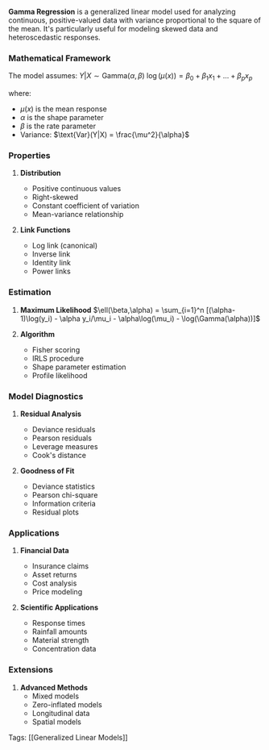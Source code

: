 **Gamma Regression** is a generalized linear model used for analyzing continuous, positive-valued data with variance proportional to the square of the mean. It's particularly useful for modeling skewed data and heteroscedastic responses.

### Mathematical Framework
The model assumes:
$Y|X \sim \text{Gamma}(\alpha, \beta)$
$\log(\mu(x)) = \beta_0 + \beta_1x_1 + ... + \beta_px_p$

where:
- $\mu(x)$ is the mean response
- $\alpha$ is the shape parameter
- $\beta$ is the rate parameter
- Variance: $\text{Var}(Y|X) = \frac{\mu^2}{\alpha}$

### Properties
1. **Distribution**
   - Positive continuous values
   - Right-skewed
   - Constant coefficient of variation
   - Mean-variance relationship

2. **Link Functions**
   - Log link (canonical)
   - Inverse link
   - Identity link
   - Power links

### Estimation
1. **Maximum Likelihood**
   $\ell(\beta,\alpha) = \sum_{i=1}^n [(\alpha-1)\log(y_i) - \alpha y_i/\mu_i - \alpha\log(\mu_i) - \log(\Gamma(\alpha))]$

2. **Algorithm**
   - Fisher scoring
   - IRLS procedure
   - Shape parameter estimation
   - Profile likelihood

### Model Diagnostics
1. **Residual Analysis**
   - Deviance residuals
   - Pearson residuals
   - Leverage measures
   - Cook's distance

2. **Goodness of Fit**
   - Deviance statistics
   - Pearson chi-square
   - Information criteria
   - Residual plots

### Applications
1. **Financial Data**
   - Insurance claims
   - Asset returns
   - Cost analysis
   - Price modeling

2. **Scientific Applications**
   - Response times
   - Rainfall amounts
   - Material strength
   - Concentration data

### Extensions
1. **Advanced Methods**
   - Mixed models
   - Zero-inflated models
   - Longitudinal data
   - Spatial models

Tags:
[[Generalized Linear Models]]
